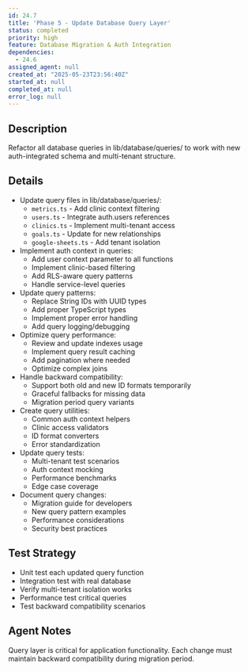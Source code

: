 ```yaml
---
id: 24.7
title: 'Phase 5 - Update Database Query Layer'
status: completed
priority: high
feature: Database Migration & Auth Integration
dependencies:
  - 24.6
assigned_agent: null
created_at: "2025-05-23T23:56:40Z"
started_at: null
completed_at: null
error_log: null
---
```


## Description

Refactor all database queries in lib/database/queries/ to work with new auth-integrated schema and multi-tenant structure.

## Details

- Update query files in lib/database/queries/:
  - `metrics.ts` - Add clinic context filtering
  - `users.ts` - Integrate auth.users references
  - `clinics.ts` - Implement multi-tenant access
  - `goals.ts` - Update for new relationships
  - `google-sheets.ts` - Add tenant isolation
- Implement auth context in queries:
  - Add user context parameter to all functions
  - Implement clinic-based filtering
  - Add RLS-aware query patterns
  - Handle service-level queries
- Update query patterns:
  - Replace String IDs with UUID types
  - Add proper TypeScript types
  - Implement proper error handling
  - Add query logging/debugging
- Optimize query performance:
  - Review and update indexes usage
  - Implement query result caching
  - Add pagination where needed
  - Optimize complex joins
- Handle backward compatibility:
  - Support both old and new ID formats temporarily
  - Graceful fallbacks for missing data
  - Migration period query variants
- Create query utilities:
  - Common auth context helpers
  - Clinic access validators
  - ID format converters
  - Error standardization
- Update query tests:
  - Multi-tenant test scenarios
  - Auth context mocking
  - Performance benchmarks
  - Edge case coverage
- Document query changes:
  - Migration guide for developers
  - New query pattern examples
  - Performance considerations
  - Security best practices

## Test Strategy

- Unit test each updated query function
- Integration test with real database
- Verify multi-tenant isolation works
- Performance test critical queries
- Test backward compatibility scenarios

## Agent Notes

Query layer is critical for application functionality. Each change must maintain backward compatibility during migration period. 